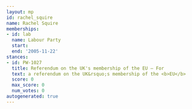 ```yaml
---
layout: mp
id: rachel_squire
name: Rachel Squire
memberships:
- id: lab
  name: Labour Party
  start: 
  end: '2005-11-22'
stances:
- id: PW-1027
  title: Referendum on the UK's membership of the EU — For
  text: a referendum on the UK&rsquo;s membership of the <b>EU</b>
  score: 0
  max_score: 0
  num_votes: 0
autogenerated: true
---
```

